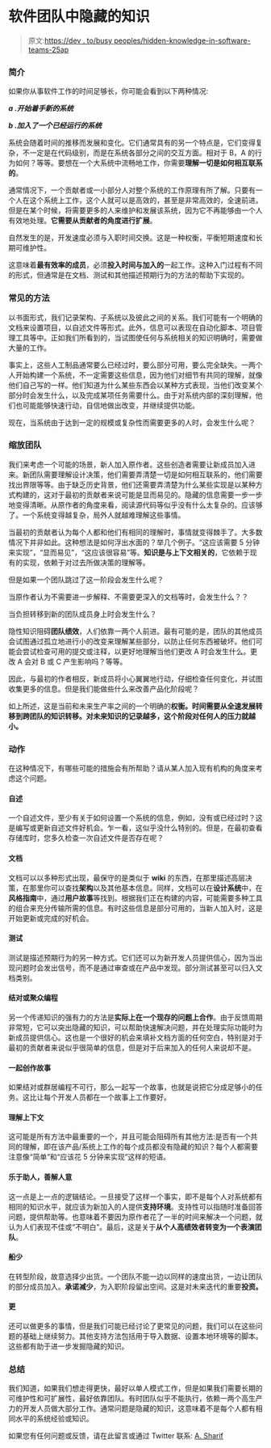 # 软件团队中隐藏的知识

> 原文:[https://dev . to/busy peoples/hidden-knowledge-in-software-teams-25ap](https://dev.to/busypeoples/hidden-knowledge-in-software-teams-25ap)

### [](#introduction)简介

如果你从事软件工作的时间足够长，你可能会看到以下两种情况:

***a .开始着手新的系统***

***b .加入了一个已经运行的系统***

系统会随着时间的推移而发展和变化。它们通常具有的另一个特点是，它们变得复杂，不一定是在代码级别，而是在系统各部分之间的交互方面。相对于 B，A 的行为如何？等等。要想在一个大系统中流畅地工作，你需要**理解一切是如何相互联系的**。

通常情况下，一个贡献者或一小部分人对整个系统的工作原理有所了解。只要有一个人在这个系统上工作，这个人就可以是高效的，甚至是非常高效的，全速前进。但是在某个时候，将需要更多的人来维护和发展该系统，因为它不再能够由一个人有效地处理。**它需要从贡献者的角度进行扩展**。

自然发生的是，开发速度必须与入职时间交换。这是一种权衡，平衡短期速度和长期可维护性。

这意味着**最有效率的成员**，必须**投入时间与加入的**一起工作。这种入门过程有不同的形式，但通常是在文档、测试和其他描述预期行为的方法的帮助下实现的。

### [](#common-approaches)常见的方法

以书面形式，我们记录架构、子系统以及彼此之间的关系。我们可能有一个明确的文档来设置项目，以自述文件等形式。此外，信息可以表现在自动化脚本、项目管理工具等中。正如我们所看到的，当试图使任何与系统相关的知识明确时，需要做大量的工作。

事实上，这些人工制品通常要么已经过时，要么部分可用，要么完全缺失。一两个人开始构建一个系统，不一定需要这些信息，因为他们对细节有共同的理解，就像他们自己写的一样。他们知道为什么某些东西会以某种方式表现，当他们改变某个部分时会发生什么，以及完成某项任务需要什么。由于对系统内部的深刻理解，他们也可能能够快速行动，自信地做出改变，并继续提供功能。

现在，当系统由于达到一定的规模或复杂性而需要更多的人时，会发生什么呢？

### [](#scaling-the-team)缩放团队

我们来考虑一个可能的场景，新人加入原作者。这些创造者需要让新成员加入进来。新团队需要理解设计决策，他们需要弄清楚一切是如何相互联系的，他们需要找出界限等等。由于缺乏历史背景，他们还需要弄清楚为什么某些实现是以某种方式构建的，这对于最初的贡献者来说可能是显而易见的。隐藏的信息需要一步一步地变得清晰。从原作者的角度来看，阅读源代码等似乎没有什么太复杂的。应该够了。一个系统变得越复杂，局外人就越难理解这些事情。

当最初的贡献者认为每个人都和他们有相同的理解时，事情就变得棘手了。大多数情况下并非如此。这种想法是如何浮出水面的？举几个例子。“这应该需要 5 分钟来实现”，“显而易见”，“这应该很容易”等。**知识是与上下文相关的**，它依赖于现有的实现，依赖于对过去所做决策的理解等。

但是如果一个团队跳过了这一阶段会发生什么呢？

当原作者认为不需要进一步解释、不需要更深入的文档等时，会发生什么？？

当负担转移到新的团队成员身上时会发生什么？

隐性知识阻碍**团队绩效**，人们依靠一两个人前进。最有可能的是，团队的其他成员会试图通过孤立地进行小的改变来理解某些部分，以防止任何东西被破坏。他们可能会尝试检查可用的提交或注释，以更好地理解当他们更改 A 时会发生什么。更改 A 会对 B 或 C 产生影响吗？等等。

因此，与最初的作者相反，新成员将小心翼翼地行动，仔细检查任何变化，并试图收集更多的信息。但是我们能做些什么来改善产品化阶段呢？

如上所述，这是当前和未来生产率之间的一个明确的**权衡。时间需要从全速发展转移到跨团队的知识转移。对未来知识的记录越多，这个阶段对任何人的压力就越小。**

### [](#actions)动作

在这种情况下，有哪些可能的措施会有所帮助？请从某人加入现有机构的角度来考虑这个问题。

#### [](#readme)自述

一个自述文件，至少有关于如何设置一个系统的信息，例如，没有或已经过时？这是编写或更新自述文件好机会。乍一看，这似乎没什么特别的。但是，在最初查看存储库时，您多久检查一次自述文件是否存在呢？

#### [](#documentation)文档

文档可以以多种形式出现，最保守的是类似于 **wiki** 的东西，在那里描述高层决策，在那里你可以查找**架构**以及其他基本信息。同样，文档可以在**设计系统**中，在**风格指南**中，通过**用户故事**等找到。根据我们正在构建的内容，可能需要多种工具的组合来充分传输所需的信息。有时这些信息是部分可用的，当新人加入时，这是开始更新或完成的好机会。

#### [](#tests)测试

测试是描述预期行为的另一种方式。它们还可以为新开发人员提供信心，因为当出现问题时会发出信号，而不是通过审查或在产品中发现。部分测试甚至可以归入文档类别。

#### [](#pair-or-mob-programming)结对或聚众编程

另一个传递知识的强有力的方法是**实际上在一个现存的问题上合作**。由于反馈周期非常短，它可以突出隐藏的知识，可以帮助快速解决问题，并在处理实际功能时为新成员提供信心。这也是一个很好的机会来填补文档方面的任何空白，特别是对于最初的贡献者来说似乎很简单的信息，但是对于后来加入的任何人来说却不是。

#### [](#work-together-on-stories)一起创作故事

如果结对或群居编程不可行，那么一起写一个故事，也就是说把它分成足够小的任务。这比让每个开发人员都在一个故事上工作要好。

#### [](#understanding-context)理解上下文

这可能是所有方法中最重要的一个，并且可能会阻碍所有其他方法:是否有一个共同的理解，即在该产品/系统上工作的每个成员都没有隐藏的知识？每个人都需要注意像“简单”和“应该花 5 分钟来实现”这样的短语。

#### [](#being-helpful-and-understanding)乐于助人，善解人意

这一点是上一点的逻辑结论。一旦接受了这样一个事实，即不是每个人对系统都有相同的知识水平，就应该为新加入的人提供**支持环境**。支持性可以指随时准备回答问题，提供帮助等。也意味着不要因为原作者花了一半的时间来解决一个问题，就认为人们表现不佳或“不明白”。最后，这是关于**从个人高绩效者转变为一个表演团队**。

#### [](#ship-less)船少

在转型阶段，故意选择少出货。一个团队不能一边以同样的速度出货，一边让团队的部分成员加入。**承诺减少**，为入职阶段留出空间。这是对未来迭代的重要**投资。**

#### [](#more)更

还可以做更多的事情，但是我们可能已经讨论了更常见的问题，我们可以在这些问题的基础上继续努力。其他支持方法包括用于导入数据、设置本地环境等的脚本。这些都有助于进一步发掘隐藏的知识。

### [](#summary)总结

我们知道，如果我们想走得更快，最好以单人模式工作，但是如果我们需要长期的可维护性和可扩展性，最好依靠团队。有时团队似乎不能执行，依赖一两个高生产力的开发人员做大部分工作。通常问题是隐藏的知识，这意味着不是每个人都有相同水平的系统经验或知识。

如果您有任何问题或反馈，请在此留言或通过 Twitter 联系: [A. Sharif](https://twitter.com/sharifsbeat)